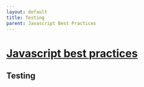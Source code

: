 ```yaml
---
layout: default
title: Testing
parent: Javascript Best Practices
---
```

# [Javascript best practices](./Contents.md)
## Testing

<!--- needs content --->
